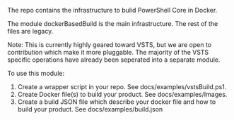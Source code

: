 The repo contains the infrastructure to bulid PowerShell Core in Docker.

The module dockerBasedBuild is the main infrastructure.  The rest of the files are legacy.

Note:  This is currently highly geared toward VSTS, but we are open to contribution which make it more pluggable.  The majority of the VSTS specific operations have already been seperated into a separate module.

To use this module:

1. Create a wrapper script in your repo.  See docs/examples/vstsBuild.ps1.
1. Create Docker file(s) to build your product.  See docs/examples/Images.
1. Create a build JSON file which describe your docker file and how to build your product.  See docs/examples/build.json

